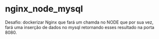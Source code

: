 # nginx_node_mysql
Desafio: dockerizar Nginx que fará um chamda no NODE que por sua vez, fará uma inserção de dados no mysql retornando esses resultado na porta 8080.
